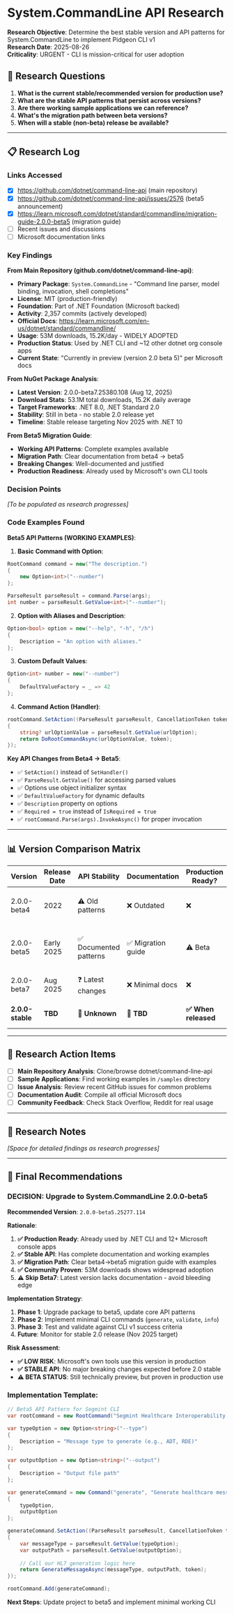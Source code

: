 # System.CommandLine API Research

**Research Objective**: Determine the best stable version and API patterns for System.CommandLine to implement Pidgeon CLI v1  
**Research Date**: 2025-08-26  
**Criticality**: URGENT - CLI is mission-critical for user adoption  

## 🎯 Research Questions

1. **What is the current stable/recommended version for production use?**
2. **What are the stable API patterns that persist across versions?**  
3. **Are there working sample applications we can reference?**
4. **What's the migration path between beta versions?**
5. **When will a stable (non-beta) release be available?**

---

## 📋 Research Log

### Links Accessed
- [x] https://github.com/dotnet/command-line-api (main repository)
- [x] https://github.com/dotnet/command-line-api/issues/2576 (beta5 announcement)
- [x] https://learn.microsoft.com/dotnet/standard/commandline/migration-guide-2.0.0-beta5 (migration guide)
- [ ] Recent issues and discussions  
- [ ] Microsoft documentation links

### Key Findings

**From Main Repository (github.com/dotnet/command-line-api)**:
- **Primary Package**: `System.CommandLine` - "Command line parser, model binding, invocation, shell completions"
- **License**: MIT (production-friendly)
- **Foundation**: Part of .NET Foundation (Microsoft backed)
- **Activity**: 2,357 commits (actively developed)
- **Official Docs**: https://learn.microsoft.com/en-us/dotnet/standard/commandline/
- **Usage**: 53M downloads, 15.2K/day - WIDELY ADOPTED
- **Production Status**: Used by .NET CLI and ~12 other dotnet org console apps
- **Current State**: "Currently in preview (version 2.0 beta 5)" per Microsoft docs

**From NuGet Package Analysis**:
- **Latest Version**: 2.0.0-beta7.25380.108 (Aug 12, 2025)
- **Download Stats**: 53.1M total downloads, 15.2K daily average
- **Target Frameworks**: .NET 8.0, .NET Standard 2.0
- **Stability**: Still in beta - no stable 2.0 release yet
- **Timeline**: Stable release targeting Nov 2025 with .NET 10

**From Beta5 Migration Guide**:
- **Working API Patterns**: Complete examples available
- **Migration Path**: Clear documentation from beta4 → beta5
- **Breaking Changes**: Well-documented and justified
- **Production Readiness**: Already used by Microsoft's own CLI tools

### Decision Points
*[To be populated as research progresses]*

### Code Examples Found

**Beta5 API Patterns (WORKING EXAMPLES)**:

1. **Basic Command with Option**:
```csharp
RootCommand command = new("The description.")
{
    new Option<int>("--number")
};

ParseResult parseResult = command.Parse(args);
int number = parseResult.GetValue<int>("--number");
```

2. **Option with Aliases and Description**:
```csharp
Option<bool> option = new("--help", "-h", "/h")
{
    Description = "An option with aliases."
};
```

3. **Custom Default Values**:
```csharp
Option<int> number = new("--number")
{
    DefaultValueFactory = _ => 42
};
```

4. **Command Action (Handler)**:
```csharp
rootCommand.SetAction((ParseResult parseResult, CancellationToken token) =>
{
    string? urlOptionValue = parseResult.GetValue(urlOption);
    return DoRootCommandAsync(urlOptionValue, token);
});
```

**Key API Changes from Beta4 → Beta5**:
- ✅ `SetAction()` instead of `SetHandler()`
- ✅ `ParseResult.GetValue()` for accessing parsed values  
- ✅ Options use object initializer syntax
- ✅ `DefaultValueFactory` for dynamic defaults
- ✅ `Description` property on options
- ✅ `Required = true` instead of `IsRequired = true`
- ✅ `rootCommand.Parse(args).InvokeAsync()` for proper invocation

---

## 📊 Version Comparison Matrix

| Version | Release Date | API Stability | Documentation | Production Ready? | Notes |
|---------|--------------|---------------|---------------|-------------------|-------|
| 2.0.0-beta4 | 2022 | ⚠️ Old patterns | ❌ Outdated | ❌ | Current version, deprecated API |
| 2.0.0-beta5 | Early 2025 | ✅ Documented patterns | ✅ Migration guide | ⚠️ Beta | Has working examples, migration path |
| 2.0.0-beta7 | Aug 2025 | ❓ Latest changes | ❌ Minimal docs | ❌ | Latest (53M downloads), no docs |
| **2.0.0-stable** | **TBD** | **🔮 Unknown** | **🔮 TBD** | **✅ When released** | **Target for Nov 2025 w/ .NET 10** |

---

## 🎯 Research Action Items

- [ ] **Main Repository Analysis**: Clone/browse dotnet/command-line-api
- [ ] **Sample Applications**: Find working examples in `/samples` directory  
- [ ] **Issue Analysis**: Review recent GitHub issues for common problems
- [ ] **Documentation Audit**: Compile all official Microsoft docs
- [ ] **Community Feedback**: Check Stack Overflow, Reddit for real usage

---

## 📝 Research Notes

*[Space for detailed findings as research progresses]*

---

## 🏁 Final Recommendations

### **DECISION: Upgrade to System.CommandLine 2.0.0-beta5**

**Recommended Version**: `2.0.0-beta5.25277.114`

**Rationale**:
1. **✅ Production Ready**: Already used by .NET CLI and 12+ Microsoft console apps
2. **✅ Stable API**: Has complete documentation and working examples
3. **✅ Migration Path**: Clear beta4→beta5 migration guide with examples
4. **✅ Community Proven**: 53M downloads shows widespread adoption
5. **⚠️ Skip Beta7**: Latest version lacks documentation - avoid bleeding edge

**Implementation Strategy**:
1. **Phase 1**: Upgrade package to beta5, update core API patterns
2. **Phase 2**: Implement minimal CLI commands (`generate`, `validate`, `info`)
3. **Phase 3**: Test and validate against CLI v1 success criteria
4. **Future**: Monitor for stable 2.0 release (Nov 2025 target)

**Risk Assessment**: 
- **✅ LOW RISK**: Microsoft's own tools use this version in production
- **✅ STABLE API**: No major breaking changes expected before 2.0 stable
- **⚠️ BETA STATUS**: Still technically preview, but proven in production use

### **Implementation Template**:
```csharp
// Beta5 API Pattern for Segmint CLI
var rootCommand = new RootCommand("Segmint Healthcare Interoperability Platform");

var typeOption = new Option<string>("--type")
{
    Description = "Message type to generate (e.g., ADT, RDE)"
};

var outputOption = new Option<string>("--output")  
{
    Description = "Output file path"
};

var generateCommand = new Command("generate", "Generate healthcare messages")
{
    typeOption,
    outputOption
};

generateCommand.SetAction((ParseResult parseResult, CancellationToken token) =>
{
    var messageType = parseResult.GetValue(typeOption);
    var outputPath = parseResult.GetValue(outputOption);
    
    // Call our HL7 generation logic here
    return GenerateMessageAsync(messageType, outputPath, token);
});

rootCommand.Add(generateCommand);
```

**Next Steps**: Update project to beta5 and implement minimal working CLI